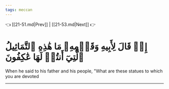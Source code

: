 ```yaml
---
tags: meccan
---
```


👈 [[21-51.md|Prev]] | [[21-53.md|Next]] 👉

# إِذۡ قَالَ لِأَبِيهِ وَقَوۡمِهِۦ مَا هَٰذِهِ ٱلتَّمَاثِيلُ ٱلَّتِيٓ أَنتُمۡ لَهَا عَٰكِفُونَ

When he said to his father and his people, "What are these statues to which you are devoted

---

